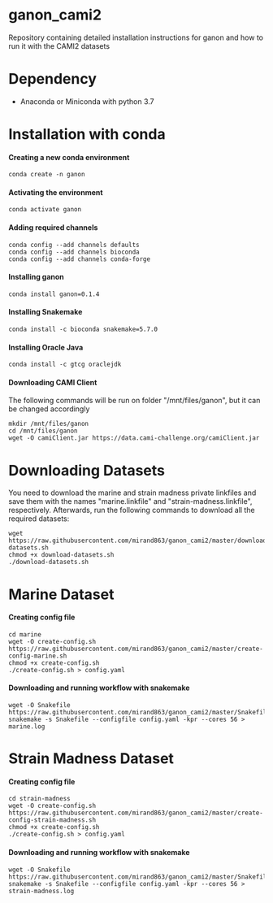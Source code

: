 # ganon_cami2
Repository containing detailed installation instructions for ganon and how to run it with the CAMI2 datasets

# Dependency
* Anaconda or Miniconda with python 3.7

# Installation with conda

#### Creating a new conda environment
`conda create -n ganon`

#### Activating the environment
`conda activate ganon`

#### Adding required channels
```
conda config --add channels defaults
conda config --add channels bioconda
conda config --add channels conda-forge
```
#### Installing ganon
`conda install ganon=0.1.4`

#### Installing Snakemake
`conda install -c bioconda snakemake=5.7.0`

#### Installing Oracle Java
`conda install -c gtcg oraclejdk`

#### Downloading CAMI Client

<Warning>
The following commands will be run on folder "/mnt/files/ganon", but it can be changed accordingly
</Warning>

```
mkdir /mnt/files/ganon
cd /mnt/files/ganon
wget -O camiClient.jar https://data.cami-challenge.org/camiClient.jar
```

# Downloading Datasets
<Warning>
You need to download the marine and strain madness private linkfiles and save them with the names "marine.linkfile" and "strain-madness.linkfile", respectively. Afterwards, run the following commands to download all the required datasets:
</Warning>

```
wget https://raw.githubusercontent.com/mirand863/ganon_cami2/master/download-datasets.sh
chmod +x download-datasets.sh
./download-datasets.sh
```

# Marine Dataset
#### Creating config file
```
cd marine
wget -O create-config.sh https://raw.githubusercontent.com/mirand863/ganon_cami2/master/create-config-marine.sh
chmod +x create-config.sh
./create-config.sh > config.yaml
```

#### Downloading and running workflow with snakemake
```
wget -O Snakefile https://raw.githubusercontent.com/mirand863/ganon_cami2/master/Snakefile
snakemake -s Snakefile --configfile config.yaml -kpr --cores 56 > marine.log
```

# Strain Madness Dataset
#### Creating config file
```
cd strain-madness
wget -O create-config.sh https://raw.githubusercontent.com/mirand863/ganon_cami2/master/create-config-strain-madness.sh
chmod +x create-config.sh
./create-config.sh > config.yaml
```

#### Downloading and running workflow with snakemake
```
wget -O Snakefile https://raw.githubusercontent.com/mirand863/ganon_cami2/master/Snakefile
snakemake -s Snakefile --configfile config.yaml -kpr --cores 56 > strain-madness.log
```
